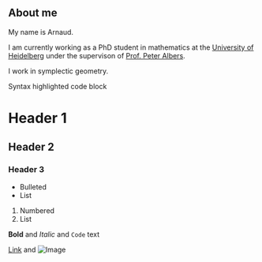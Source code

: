 ## About me

My name is Arnaud.

I am currently working as a PhD student in mathematics at the [University of Heidelberg](https://www.uni-heidelberg.de/) under the supervison of [Prof. Peter Albers](https://www.mathi.uni-heidelberg.de/~palbers/).

I work in symplectic geometry.




Syntax highlighted code block

# Header 1
## Header 2
### Header 3

- Bulleted
- List

1. Numbered
2. List

**Bold** and _Italic_ and `Code` text

[Link](url) and ![Image](src)
```

